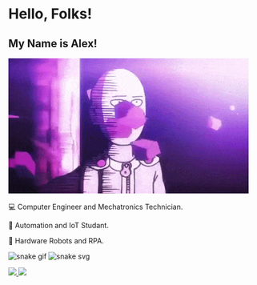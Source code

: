 # Hello, Folks!
## My Name is Alex!


![](saitama.gif)

💻 Computer Engineer and Mechatronics Technician.

👾 Automation and IoT Studant.

🤖 Hardware Robots and RPA.


![snake gif](https://github.com/AlexCantero/AlexCantero/blob/output/github-contribution-grid-snake.gif)
![snake svg](https://github.com/AlexCantero/AlexCantero/blob/output/github-contribution-grid-snake.svg)


<div>
<a href="https://github.com/AlexCantero">
<img height="180em" src="https://github-readme-stats.vercel.app/api/top-langs/?username=AlexCantero&layout=compact&langs_count=7&theme=dracula"/>
<img height="180em" src="https://github-readme-stats.vercel.app/api?username=AlexCantero&show_icons=true&theme=dracula&include_all_commits=true&count_private=true"/>
</div>

